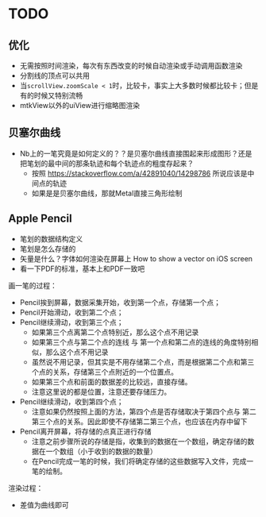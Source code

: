 # TODO

## 优化

* 无需按照时间渲染，每次有东西改变的时候自动渲染或手动调用函数渲染
* 分割线的顶点可以共用
* 当`scrollView.zoomScale < 1`时，比较卡，事实上大多数时候都比较卡；但是有的时候又特别流畅
* mtkView以外的uiView进行缩略图渲染

## 贝塞尔曲线

* Nb上的一笔究竟是如何定义的？？是贝塞尔曲线直接围起来形成图形？还是把笔划的最中间的那条轨迹和每个轨迹点的粗度存起来？
    * 按照 https://stackoverflow.com/a/42891040/14298786 所说应该是中间点的轨迹
    * 如果是是贝塞尔曲线，那就Metal直接三角形绘制

## Apple Pencil

* 笔划的数据结构定义
* 笔划是怎么存储的
* 矢量是什么？字体如何渲染在屏幕上 How to show a vector on iOS screen
* 看一下PDF的标准，基本上和PDF一致吧

画一笔的过程：
* Pencil挨到屏幕，数据采集开始，收到第一个点，存储第一个点；
* Pencil开始滑动，收到第二个点；
* Pencil继续滑动，收到第三个点；
    * 如果第三个点离第二个点特别近，那么这个点不用记录
    * 如果第三个点与第二个点的连线 与 第一个点和第二点的连线的角度特别相似，那么这个点不用记录
    * 虽然说不用记录，但其实是不用存储第二个点，而是根据第二个点和第三个点的关系，存储第三个点附近的一个位置点。
    * 如果第三个点和前面的数据差的比较远，直接存储。
    * 注意这里说的都是位置，注意还要存储压力。
* Pencil继续滑动，收到第四个点；
    * 注意如果仍然按照上面的方法，第四个点是否存储取决于第四个点与 第二第三个点的关系。因此即使不存储第二第三个点，也应该在内存中留下
* Pencil离开屏幕，将存储的点真正进行存储
    * 注意之前步骤所说的存储是指，收集到的数据在一个数组，确定存储的数据在一个数组（小于收到的数据的数量）
    * 在Pencil完成一笔的时候，我们将确定存储的这些数据写入文件，完成一笔的绘制。

渲染过程：
* 差值为曲线即可
